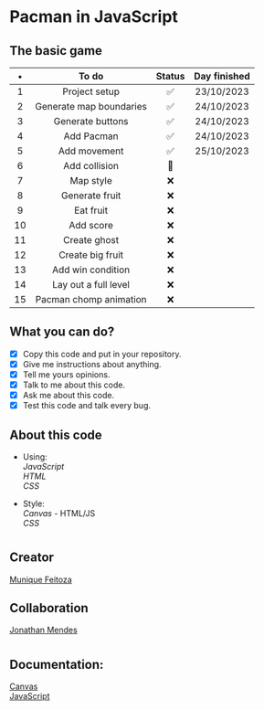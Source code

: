 # Pacman in JavaScript

## The basic game

 |   •   |          To do          | Status | Day finished |
 | :---: | :---------------------: | :----: | :----------: |
 |   1   |      Project setup      |   ✅    |  23/10/2023  |
 |   2   | Generate map boundaries |   ✅    |  24/10/2023  |
 |   3   |    Generate buttons     |   ✅    |  24/10/2023  |
 |   4   |       Add Pacman        |   ✅    |  24/10/2023  |
 |   5   |      Add movement       |   ✅    |  25/10/2023  |
 |   6   |      Add collision      |   🚧    |              |
 |   7   |        Map style        |   ❌    |              |
 |   8   |     Generate fruit      |   ❌    |              |
 |   9   |        Eat fruit        |   ❌    |              |
 |  10   |        Add score        |   ❌    |              |
 |  11   |      Create ghost       |   ❌    |              |
 |  12   |    Create big fruit     |   ❌    |              |
 |  13   |    Add win condition    |   ❌    |              |
 |  14   |  Lay out a full level   |   ❌    |              |
 |  15   | Pacman chomp animation  |   ❌    |              |

## What you can do?

- [x] Copy this code and put in your repository.
- [x] Give me instructions about anything.
- [x] Tell me yours opinions.
- [x] Talk to me about this code.
- [x] Ask me about this code.
- [x] Test this code and talk every bug.

## About this code

- Using:\
_JavaScript_\
_HTML_\
_CSS_

- Style:\
_Canvas_ - HTML/JS\
_CSS_

 #

## Creator
[Munique Feitoza](https://www.linkedin.com/in/munique-feitoza-77034b231/)

## Collaboration
[Jonathan Mendes](https://www.linkedin.com/in/jonatanbarreiro/)

 #
 
## Documentation:

[Canvas](https://developer.mozilla.org/pt-BR/docs/Web/API/Canvas_API/Tutorial)  
[JavaScript](https://developer.mozilla.org/pt-BR/docs/Web/JavaScript)
